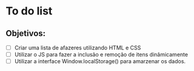 # To do list 
## Objetivos:
- [ ] Criar uma lista de afazeres utilizando HTML e CSS
- [ ] Utilizar o JS para fazer a inclusão e remoção de itens dinâmicamente
- [ ] Utilizar a interface Window.localStorage() para amarzenar os dados.